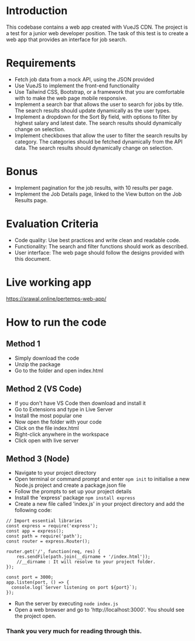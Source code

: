 # Introduction

This codebase contains a web app created with VueJS CDN. The project is a test for a junior web developer position. The task of this test is to create a web app that provides an interface for job search.

# Requirements

* Fetch job data from a mock API, using the JSON provided
* Use VueJS to implement the front-end functionality
* Use Tailwind CSS, Bootstrap, or a framework that you are comfortable with to make the web page mobile responsive.
* Implement a search bar that allows the user to search for jobs by title. The search results should update dynamically as the user types.
* Implement a dropdown for the Sort By field, with options to filter by highest salary and latest date. The search results should dynamically change on selection.
* Implement checkboxes that allow the user to filter the search results by category. The categories should be fetched dynamically from the API data. The search results should dynamically change on selection.

# Bonus

* Implement pagination for the job results, with 10 results per page.
* Implement the Job Details page, linked to the View button on the Job Results page.

# Evaluation Criteria

* Code quality: Use best practices and write clean and readable code.
* Functionality: The search and filter functions should work as described.
* User interface: The web page should follow the designs provided with this document.

# Live working app

https://srawal.online/pertemps-web-app/

# How to run the code

## Method 1

* Simply download the code 
* Unzip the package
* Go to the folder and open index.html

## Method 2 (VS Code)

* If you don't have VS Code then download and install it
* Go to Extensions and type in Live Server
* Install the most popular one
* Now open the folder with your code
* Click on the file index.html
* Right-click anywhere in the workspace
* Click open with live server

## Method 3 (Node)

* Navigate to your project directory
* Open terminal or command prompt and enter <code>npm init</code> to initialise a new Node.js project and create a package.json file
* Follow the prompts to set up your project details
* Install the 'express' package <code>npm install express</code>
* Create a new file called 'index.js' in your project directory and add the following code:

```
// Import essential libraries 
const express = require('express'); 
const app = express(); 
const path = require('path'); 
const router = express.Router(); 

router.get('/', function(req, res) { 
    res.sendFile(path.join(__dirname + '/index.html')); 
    //__dirname : It will resolve to your project folder. 
}); 

const port = 3000;
app.listen(port, () => {
  console.log(`Server listening on port ${port}`);
});
```

* Run the server by executing <code>node index.js</code>
* Open a web browser and go to 'http://localhost:3000'. You should see the project open.


### Thank you very much for reading through this. 

